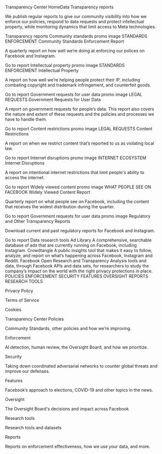 Transparency Center
HomeData
Transparency reports

We publish regular reports to give our community visibility into how we enforce our policies, respond to data requests and protect intellectual property, while monitoring dynamics that limit access to Meta technologies.

Transparency reports
Community standards promo image
STANDARDS ENFORCEMENT
Community Standards Enforcement Report

A quarterly report on how well we’re doing at enforcing our polices on Facebook and Instagram.

Go to report
Intellectual property promo image
STANDARDS ENFORCEMENT
Intellectual Property

A report on how well we’re helping people protect their IP, including combating copyright and trademark infringement, and counterfeit goods.

Go to report
Government requests for user data promo image
LEGAL REQUESTS
Government Requests for User Data

A report on government requests for people’s data. This report also covers the nature and extent of these requests and the policies and processes we have to handle them.

Go to report
Content restrictions promo image
LEGAL REQUESTS
Content Restrictions

A report on when we restrict content that’s reported to us as violating local law.

Go to report
Internet disruptions promo image
INTERNET ECOSYSTEM
Internet Disruptions

A report on intentional internet restrictions that limit people's ability to access the internet.

Go to report
Widely viewed content promo image
WHAT PEOPLE SEE ON FACEBOOK
Widely Viewed Content Report

Quarterly report on what people see on Facebook, including the content that receives the widest distribution during the quarter.

Go to report
Government requests for user data promo image
Regulatory and Other Transparency Reports

Download current and past regulatory reports for Facebook and Instagram.

Go to report
Data research tools
Ad Library
A comprehensive, searchable database of ads that are currently running on Facebook, including Instagram.
Crowdtangle
A public insights tool that makes it easy to follow, analyze, and report on what’s happening across Facebook, Instagram and Reddit.
Facebook Open Research and Transparency
Analysis tools and data, through Facebook APIs and data sets, for researchers to study the company’s impact on the world with the right privacy protections in place.
POLICIES
ENFORCEMENT
SECURITY
FEATURES
OVERSIGHT
REPORTS
RESEARCH TOOLS

Privacy Policy

Terms of Service

Cookies

Transparency Center
Policies

Community Standards, other policies and how we’re improving.

Enforcement

AI detection, human review, the Oversight Board, and how we prioritize.

Security

Taking down coordinated adversarial networks to counter global threats and improve our defenses.

Features

Facebook’s approach to elections, COVID-19 and other topics in the news.

Oversight

The Oversight Board's decisions and impact across Facebook

Research tools

Research tools and datasets

Reports

Reports on enforcement effectiveness, how we use your data, and more.